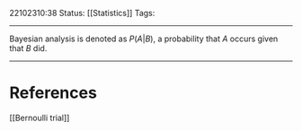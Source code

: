 22102310:38
Status:  [[Statistics]]
Tags: 

---
Bayesian analysis is denoted as $P(A|B)$, a probability that $A$ occurs given that $B$ did.

---
# References
[[Bernoulli trial]] 